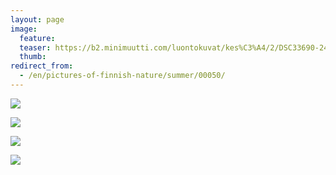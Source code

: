 ```yaml
---
layout: page
image:
  feature:
  teaser: https://b2.minimuutti.com/luontokuvat/kes%C3%A4/2/DSC33690-245px.jpg
  thumb:
redirect_from:
  - /en/pictures-of-finnish-nature/summer/00050/
---
```


![](https://b2.minimuutti.com/luontokuvat/kes%C3%A4/2/DSC33676-800px.jpg)

![](https://b2.minimuutti.com/luontokuvat/kes%C3%A4/2/DSC33688-800px.jpg)

![](https://b2.minimuutti.com/luontokuvat/kes%C3%A4/2/DSC33689-800px.jpg)

![](https://b2.minimuutti.com/luontokuvat/kes%C3%A4/2/DSC33690-800px.jpg)
